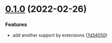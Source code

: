 # [0.1.0](https://github.com/ri7nz/jasat/compare/v0.0.1...v0.1.0) (2022-02-26)

### Features

- add another support by extensions ([7d34050](https://github.com/ri7nz/jasat/commit/7d340508023f93c5365eae21666cff9a50635fd7))
